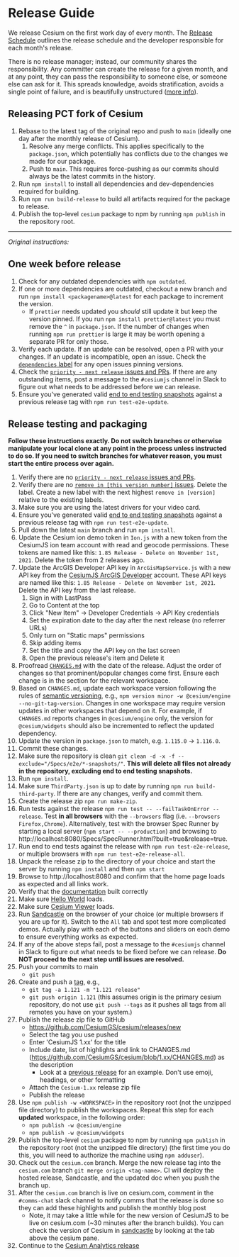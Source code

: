 # Release Guide

We release Cesium on the first work day of every month. The [Release Schedule](./ReleaseSchedule.md) outlines the release schedule and the developer responsible for each month's release.

There is no release manager; instead, our community shares the responsibility. Any committer can create the release for a given month, and at any point, they can pass the responsibility to someone else, or someone else can ask for it. This spreads knowledge, avoids stratification, avoids a single point of failure, and is beautifully unstructured ([more info](https://community.cesium.com/t/cesium-releases/45)).

## Releasing PCT fork of Cesium

1. Rebase to the latest tag of the original repo and push to `main` (ideally one day after the monthly release of Cesium).
   1. Resolve any merge conflicts. This applies specifically to the `package.json`, which potentially has conflicts due to the changes we made for our package.
   2. Push to `main`. This requires force-pushing as our commits should always be the latest commits in the history.
2. Run `npm install` to install all dependencies and dev-dependencies required for building.
3. Run `npm run build-release` to build all artifacts required for the package to release.
4. Publish the top-level `cesium` package to npm by running `npm publish` in the repository root.

---

_Original instructions:_

## One week before release

1. Check for any outdated dependencies with `npm outdated`.
2. If one or more dependencies are outdated, checkout a new branch and run `npm install <packagename>@latest` for each package to increment the version.
   - If `prettier` needs updated you _should_ still update it but keep the version pinned. If you run `npm install prettier@latest` you must remove the `^` in `package.json`. If the number of changes when running `npm run prettier` is large it may be worth opening a separate PR for only those.
3. Verify each update. If an update can be resolved, open a PR with your changes. If an update is incompatible, open an issue. Check the [`dependencies` label](https://github.com/CesiumGS/cesium/issues?q=is%3Aissue+is%3Aopen+label%3Adependencies) for any open issues pinning versions.
4. Check the [`priority - next release` issues and PRs](https://github.com/CesiumGS/cesium/labels/priority%20-%20next%20release). If there are any outstanding items, post a message to the `#cesiumjs` channel in Slack to figure out what needs to be addressed before we can release.
5. Ensure you've generated valid [end to end testing snapshots](../TestingGuide/README.md) against a previous release tag with `npm run test-e2e-update`.

## Release testing and packaging

**Follow these instructions exactly. Do not switch branches or otherwise manipulate your local clone at any point in the process unless instructed to do so. If you need to switch branches for whatever reason, you must start the entire process over again.**

1. Verify there are no [`priority - next release` issues and PRs](https://github.com/CesiumGS/cesium/labels/priority%20-%20next%20release).
2. Verify there are no [`remove in [this version number]` issues](https://github.com/CesiumGS/cesium/labels). Delete the label. Create a new label with the next highest `remove in [version]` relative to the existing labels.
3. Make sure you are using the latest drivers for your video card.
4. Ensure you've generated valid [end to end testing snapshots](../TestingGuide/README.md) against a previous release tag with `npm run test-e2e-update`.
5. Pull down the latest `main` branch and run `npm install`.
6. Update the Cesium ion demo token in `Ion.js` with a new token from the CesiumJS ion team account with read and geocode permissions. These tokens are named like this: `1.85 Release - Delete on November 1st, 2021`. Delete the token from 2 releases ago.
7. Update the ArcGIS Developer API key in `ArcGisMapService.js` with a new API key from the [CesiumJS ArcGIS Developer](https://links.esri.com/agol-sign-in) account. These API keys are named like this: `1.85 Release - Delete on November 1st, 2021`. Delete the API key from the last release.
   1. Sign in with LastPass
   2. Go to Content at the top
   3. Click "New Item" -> Developer Credentials -> API Key credentials
   4. Set the expiration date to the day after the next release (no referrer URLs)
   5. Only turn on "Static maps" permissions
   6. Skip adding items
   7. Set the title and copy the API key on the last screen
   8. Open the previous release's item and Delete it
8. Proofread [`CHANGES.md`](../../../CHANGES.md) with the date of the release. Adjust the order of changes so that prominent/popular changes come first. Ensure each change is in the section for the relevant workspace.
9. Based on `CHANGES.md`, update each workspace version following the rules of [semantic versioning](https://semver.org/), e.g.,
   `npm version minor -w @cesium/engine --no-git-tag-version`.
   Changes in one workspace may require version updates in other workspaces that depend on it. For example, if `CHANGES.md` reports changes in `@cesium/engine` only, the version for `@cesium/widgets` should also be incremented to reflect the updated dependency.
10. Update the version in `package.json` to match, e.g. `1.115.0` -> `1.116.0`.
11. Commit these changes.
12. Make sure the repository is clean `git clean -d -x -f --exclude="/Specs/e2e/*-snapshots/"`. **This will delete all files not already in the repository, excluding end to end testing snapshots.**
13. Run `npm install`.
14. Make sure `ThirdParty.json` is up to date by running `npm run build-third-party`. If there are any changes, verify and commit them.
15. Create the release zip `npm run make-zip`.
16. Run tests against the release `npm run test -- --failTaskOnError --release`. Test **in all browsers** with the `--browsers` flag (i.e. `--browsers Firefox,Chrome`). Alternatively, test with the browser Spec Runner by starting a local server (`npm start -- --production`) and browsing to http://localhost:8080/Specs/SpecRunner.html?built=true&release=true.
17. Run end to end tests against the release with `npm run test-e2e-release`, or multiple browsers with `npm run test-e2e-release-all`.
18. Unpack the release zip to the directory of your choice and start the server by running `npm install` and then `npm start`
19. Browse to http://localhost:8080 and confirm that the home page loads as expected and all links work.
20. Verify that the [documentation](http://localhost:8080/Build/Documentation/index.html) built correctly
21. Make sure [Hello World](http://localhost:8080/Apps/HelloWorld.html) loads.
22. Make sure [Cesium Viewer](http://localhost:8080/Apps/CesiumViewer/index.html) loads.
23. Run [Sandcastle](http://localhost:8080/Apps/Sandcastle/index.html) on the browser of your choice (or multiple browsers if you are up for it). Switch to the `All` tab and spot test more complicated demos. Actually play with each of the buttons and sliders on each demo to ensure everything works as expected.
24. If any of the above steps fail, post a message to the `#cesiumjs` channel in Slack to figure out what needs to be fixed before we can release. **Do NOT proceed to the next step until issues are resolved.**
25. Push your commits to main
    - `git push`
26. Create and push a [tag](https://git-scm.com/book/en/v2/Git-Basics-Tagging), e.g.,
    - `git tag -a 1.121 -m "1.121 release"`
    - `git push origin 1.121` (this assumes origin is the primary cesium repository, do not use `git push --tags` as it pushes all tags from all remotes you have on your system.)
27. Publish the release zip file to GitHub
    - https://github.com/CesiumGS/cesium/releases/new
    - Select the tag you use pushed
    - Enter 'CesiumJS 1.xx' for the title
    - Include date, list of highlights and link to CHANGES.md (https://github.com/CesiumGS/cesium/blob/1.xx/CHANGES.md) as the description
      - Look at a [previous release](https://github.com/CesiumGS/cesium/releases/tag/1.79) for an example. Don't use emoji, headings, or other formatting
    - Attach the `Cesium-1.xx` release zip file
    - Publish the release
28. Use `npm publish -w <WORKSPACE>` in the repository root (not the unzipped file directory) to publish the workspaces. Repeat this step for each **updated** workspace, in the following order:
    - `npm publish -w @cesium/engine`
    - `npm publish -w @cesium/widgets`
29. Publish the top-level `cesium` package to npm by running `npm publish` in the repository root (not the unzipped file directory) (the first time you do this, you will need to authorize the machine using `npm adduser`).
30. Check out the `cesium.com` branch. Merge the new release tag into the `cesium.com` branch `git merge origin <tag-name>`. CI will deploy the hosted release, Sandcastle, and the updated doc when you push the branch up.
31. After the `cesium.com` branch is live on cesium.com, comment in the `#comms-chat` slack channel to notify comms that the release is done so they can add these highlights and publish the monthly blog post
    - Note, it may take a little while for the new version of CesiumJS to be live on cesium.com (~30 minutes after the branch builds). You can check the version of Cesium in [sandcastle](https://sandcastle.cesium.com/) by looking at the tab above the cesium pane.
32. Continue to the [Cesium Analytics release](https://github.com/CesiumGS/cesium-analytics/tree/main/Documentation/ReleaseGuide)
